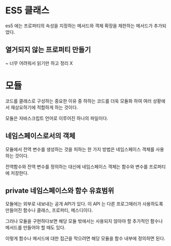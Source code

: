 # ES5 클래스

es5 에는 프로퍼티의 속성을 지정하는 메서드와 객체 확장을 제한하는 메서드가 추가되었다. 

## 열거되지 않는 프로퍼티 만들기

~ 너무 어려워서 읽기만 하고 정리 X



# 모듈

코드를 클래스로 구성하는 중요한 이유 중 하하는 코드를 더욱 모듈화 하여 여러 상황에서 재상요하기에 적합하게 하는 것이다.

모듈은 자바스크립트 언어로 이루어진 하나의 파일이다.

## 네임스페이스로서의 객체

모듈에서 전역 변수를 생성하는 것을 피하는 한 가지 방법은 네임스페이스 객체를 사용하는 것이다.

전역함수와 전역 변수를 정의하는 대신에 네임스페이스 객체는 함수와 변수를 프로퍼티에 저장한다.

## private 네임스페이스와 함수 유효범위

모듈에는 외부로 내보내는 공개 API가 있다. 이 API 는 다른 프로그매러가 사용하도록 만들어진 함수나 클래스, 프로퍼티, 메스디이다.

그러나 모듈을 구현하다보면 해당 모듈 밖에서는 사용되지 않아야 할 추가적인 함수나 메서드를 만들어야 할 때도 있다.

이렇게 함수나 메서드에 대한 접근을 막으려면 해당 모듈을 함수 내부에 정의하면 된다.